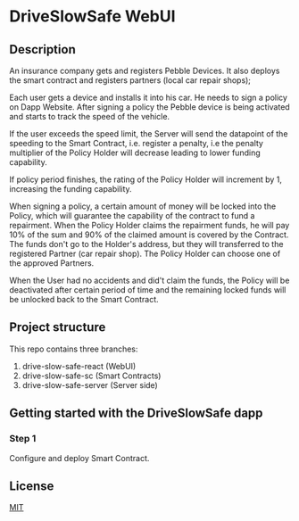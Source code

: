 # DriveSlowSafe WebUI
## Description

An insurance company gets and registers Pebble Devices. It also deploys the smart contract and registers
partners (local car repair shops);

Each user gets a device and installs it into his car. He needs to sign a policy on Dapp Website.
After signing a policy the Pebble device is being activated and starts to track the speed of the 
vehicle. 

If the user exceeds the speed limit, the Server will send the datapoint of the speeding to the Smart Contract, i.e. 
register a penalty, i.e the penalty multiplier of the Policy Holder will decrease leading to lower funding capability.

If policy period finishes, the rating of the Policy Holder will increment by 1, increasing the funding capability.

When signing a policy, a certain amount of money will be locked into the Policy, which will guarantee the capability
of the contract to fund a repairment. When the Policy Holder claims the repairment funds, he will pay
10% of the sum and 90% of the claimed amount is covered by the Contract. The funds don't go to the 
Holder's address, but they will transferred to the registered Partner (car repair shop). The Policy Holder
can choose one of the approved Partners.

When the User had no accidents and did't claim the funds, the Policy will be deactivated after certain
period of time and the remaining locked funds will be unlocked back to the Smart Contract.

## Project structure
This repo contains three branches: 
1) drive-slow-safe-react (WebUI)
2) drive-slow-safe-sc (Smart Contracts)
3) drive-slow-safe-server (Server side)

## Getting started with the DriveSlowSafe dapp
### Step 1
Configure and deploy Smart Contract.

## License
[MIT](https://choosealicense.com/licenses/mit/)